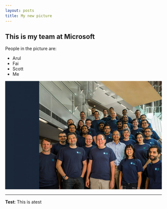 ```yaml
---
layout: posts
title: My new picture
---
```


## This is my team at Microsoft
People in the picture are:
- Arul
- Fai
- Scott
- Me

![alt text](../assets/images/grouppic.jpg "Team Picture")

---
**Test**: This is atest
